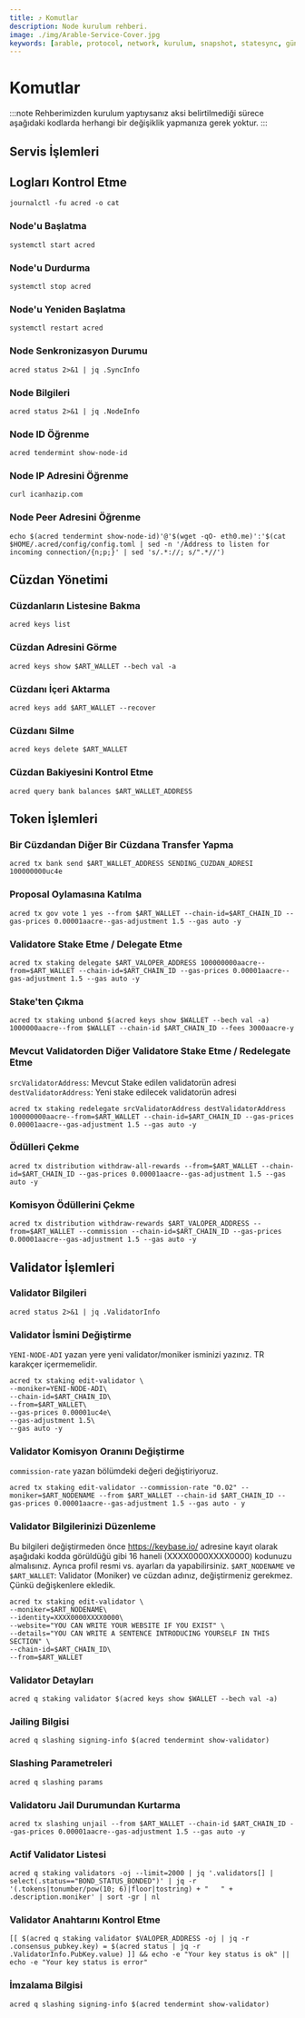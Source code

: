 ```yaml
---
title: ⤴️ Komutlar
description: Node kurulum rehberi.
image: ./img/Arable-Service-Cover.jpg
keywords: [arable, protocol, network, kurulum, snapshot, statesync, güncelleme]
---
```


# Komutlar
:::note
Rehberimizden kurulum yaptıysanız aksi belirtilmediği sürece aşağıdaki kodlarda herhangi bir değişiklik yapmanıza gerek yoktur.
:::

## Servis İşlemleri 

## Logları Kontrol Etme 
```
journalctl -fu acred -o cat
```

### Node'u Başlatma
```
systemctl start acred
```

### Node'u Durdurma
```
systemctl stop acred
```

### Node'u Yeniden Başlatma
```
systemctl restart acred
```

### Node Senkronizasyon Durumu
```
acred status 2>&1 | jq .SyncInfo
```

### Node Bilgileri
```
acred status 2>&1 | jq .NodeInfo
```

### Node ID Öğrenme
```
acred tendermint show-node-id
```

### Node IP Adresini Öğrenme
```
curl icanhazip.com
```

### Node Peer Adresini Öğrenme
```
echo $(acred tendermint show-node-id)'@'$(wget -qO- eth0.me)':'$(cat $HOME/.acred/config/config.toml | sed -n '/Address to listen for incoming connection/{n;p;}' | sed 's/.*://; s/".*//')
```

## Cüzdan Yönetimi

### Cüzdanların Listesine Bakma
```
acred keys list
```

### Cüzdan Adresini Görme
```
acred keys show $ART_WALLET --bech val -a
```

### Cüzdanı İçeri Aktarma
```
acred keys add $ART_WALLET --recover
```

### Cüzdanı Silme
```
acred keys delete $ART_WALLET
```

### Cüzdan Bakiyesini Kontrol Etme
```
acred query bank balances $ART_WALLET_ADDRESS
```

## Token İşlemleri

### Bir Cüzdandan Diğer Bir Cüzdana Transfer Yapma
```
acred tx bank send $ART_WALLET_ADDRESS SENDING_CUZDAN_ADRESI 100000000uc4e
```

### Proposal Oylamasına Katılma
```
acred tx gov vote 1 yes --from $ART_WALLET --chain-id=$ART_CHAIN_ID --gas-prices 0.00001aacre--gas-adjustment 1.5 --gas auto -y
```

### Validatore Stake Etme / Delegate Etme
```
acred tx staking delegate $ART_VALOPER_ADDRESS 100000000aacre--from=$ART_WALLET --chain-id=$ART_CHAIN_ID --gas-prices 0.00001aacre--gas-adjustment 1.5 --gas auto -y
```

### Stake'ten Çıkma
```
acred tx staking unbond $(acred keys show $WALLET --bech val -a) 1000000aacre--from $WALLET --chain-id $ART_CHAIN_ID --fees 3000aacre-y
```

### Mevcut Validatorden Diğer Validatore Stake Etme / Redelegate Etme
`srcValidatorAddress`: Mevcut Stake edilen validatorün adresi
`destValidatorAddress`: Yeni stake edilecek validatorün adresi
```
acred tx staking redelegate srcValidatorAddress destValidatorAddress 100000000aacre--from=$ART_WALLET --chain-id=$ART_CHAIN_ID --gas-prices 0.00001aacre--gas-adjustment 1.5 --gas auto -y
```

### Ödülleri Çekme
```
acred tx distribution withdraw-all-rewards --from=$ART_WALLET --chain-id=$ART_CHAIN_ID --gas-prices 0.00001aacre--gas-adjustment 1.5 --gas auto -y
```

### Komisyon Ödüllerini Çekme
```
acred tx distribution withdraw-rewards $ART_VALOPER_ADDRESS --from=$ART_WALLET --commission --chain-id=$ART_CHAIN_ID --gas-prices 0.00001aacre--gas-adjustment 1.5 --gas auto -y
```

## Validator İşlemleri

### Validator Bilgileri
```
acred status 2>&1 | jq .ValidatorInfo
```

### Validator İsmini Değiştirme
`YENI-NODE-ADI` yazan yere yeni validator/moniker isminizi yazınız. TR karakçer içermemelidir.
```
acred tx staking edit-validator \
--moniker=YENI-NODE-ADI\
--chain-id=$ART_CHAIN_ID\
--from=$ART_WALLET\
--gas-prices 0.00001uc4e\
--gas-adjustment 1.5\
--gas auto -y
```

### Validator Komisyon Oranını Değiştirme
`commission-rate` yazan bölümdeki değeri değiştiriyoruz.
```
acred tx staking edit-validator --commission-rate "0.02" --moniker=$ART_NODENAME --from $ART_WALLET --chain-id $ART_CHAIN_ID --gas-prices 0.00001aacre--gas-adjustment 1.5 --gas auto - y
```

### Validator Bilgilerinizi Düzenleme
Bu bilgileri değiştirmeden önce https://keybase.io/ adresine kayıt olarak aşağıdaki kodda görüldüğü gibi 16 haneli (XXXX0000XXXX0000) kodunuzu almalısınız. Ayrıca profil resmi vs. ayarları da yapabilirsiniz. 
`$ART_NODENAME` ve `$ART_WALLET`: Validator (Moniker) ve cüzdan adınız, değiştirmeniz gerekmez. Çünkü değişkenlere ekledik.
```
acred tx staking edit-validator \
--moniker=$ART_NODENAME\
--identity=XXXX0000XXXX0000\
--website="YOU CAN WRITE YOUR WEBSITE IF YOU EXIST" \
--details="YOU CAN WRITE A SENTENCE INTRODUCING YOURSELF IN THIS SECTION" \
--chain-id=$ART_CHAIN_ID\
--from=$ART_WALLET
```

### Validator Detayları
```
acred q staking validator $(acred keys show $WALLET --bech val -a)
```

### Jailing Bilgisi
```
acred q slashing signing-info $(acred tendermint show-validator)
```

### Slashing Parametreleri
```
acred q slashing params
```

### Validatoru Jail Durumundan Kurtarma 
```
acred tx slashing unjail --from $ART_WALLET --chain-id $ART_CHAIN_ID --gas-prices 0.00001aacre--gas-adjustment 1.5 --gas auto -y
```

### Actif Validator Listesi
```
acred q staking validators -oj --limit=2000 | jq '.validators[] | select(.status=="BOND_STATUS_BONDED")' | jq -r '(.tokens|tonumber/pow(10; 6)|floor|tostring) + " 	 " + .description.moniker' | sort -gr | nl
```

### Validator Anahtarını Kontrol Etme
```
[[ $(acred q staking validator $VALOPER_ADDRESS -oj | jq -r .consensus_pubkey.key) = $(acred status | jq -r .ValidatorInfo.PubKey.value) ]] && echo -e "Your key status is ok" || echo -e "Your key status is error"
```

### İmzalama Bilgisi
```
acred q slashing signing-info $(acred tendermint show-validator)
```
